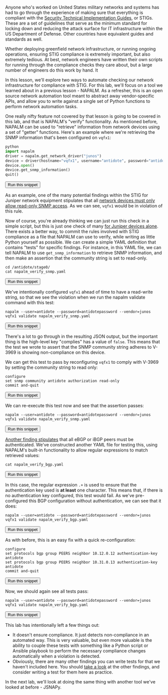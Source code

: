 Anyone who's worked on United States military networks and systems has had to go through the experience of making sure that everything is compliant with the [Security Technical Implementation Guides](https://iase.disa.mil/stigs/Pages/index.aspx), or STIGs. These are a set of guidelines that serve as the minimum standard for locking down and reducing the attack surface for IT infrastructure within the US Department of Defense. Other countries have equivalent guides and standards as well.

Whether deploying greenfield network infrastructure, or running ongoing operations, ensuring STIG compliance is extremely important, but also extremely tedious. At best, network engineers have written their own scripts for running through the compliance checks they care about, but a large number of engineers do this work by hand. It

In this lesson, we'll explore two ways to automate checking our network infrastructure for compliance with STIG. For this lab, we'll focus on a tool we learned about in a previous lesson - NAPALM. As a refresher, this is an open source network automation tool meant to abstract away vendor-specific APIs, and allow you to write against a single set of Python functions to perform network automation tasks.

One really nifty feature not covered by that lesson is going to be covered in this lab, and that is NAPALM's "verify" functionality. As mentioned before, NAPALM can be used to "retrieve" information from network devices using a set of "getter" functions. Here's an example where we're retrieving the SNMP information that's been configured on `vqfx1`:

```python
python
import napalm
driver = napalm.get_network_driver("junos")
device = driver(hostname="vqfx1", username="antidote", password="antidotepassword")
device.open()
device.get_snmp_information()
quit()
```
<button type="button" class="btn btn-primary btn-sm" onclick="runSnippetInTab('linux1', this)">Run this snippet</button>

As an example, one of the many potential findings within the STIG for Juniper network equipment stipulates that all [network devices must only allow read-only SNMP access](https://stigviewer.com/stig/infrastructure_router__juniper/2018-03-06/finding/V-3969). As we can see, `vqfx1` would be in violation of this rule.

Now of course, you're already thinking we can just run this check in a simple script, but this is just one check of many [for Juniper devices alone](https://stigviewer.com/stig/infrastructure_router__juniper/). There exists a better way, to commit the rules involved with STIG compliance as a file that NAPALM can use to verify, while writing as little Python yourself as possible. We can create a simple YAML definition that contains "tests" for specific findings. For instance, in this YAML file, we can tell NAPALM to use `get_snmp_information` to retrieve SNMP information, and then make an assertion that the community string is set to read-only.

```
cd /antidote/stage0/
cat napalm_verify_snmp.yaml
```
<button type="button" class="btn btn-primary btn-sm" onclick="runSnippetInTab('linux1', this)">Run this snippet</button>

We've intentionally configured `vqfx1` ahead of time to have a read-write string, so that we see the violation when we run the napalm validate command with this test:

```
napalm --user=antidote --password=antidotepassword --vendor=junos vqfx1 validate napalm_verify_snmp.yaml
```
<button type="button" class="btn btn-primary btn-sm" onclick="runSnippetInTab('linux1', this)">Run this snippet</button>

There's a lot to go through in the resulting JSON output, but the important thing is the high-level key "complies" has a value of `false`.
This means that the test we wrote to assert that the SNMP community string adheres to V-3969 is showing non-compliance on this device.

We can get this test to pass by reconfiguring `vqfx1` to comply with V-3969 by setting the community string to read only:

```
configure
set snmp community antidote authorization read-only
commit and-quit
```
<button type="button" class="btn btn-primary btn-sm" onclick="runSnippetInTab('vqfx1', this)">Run this snippet</button>

We can re-execute this test now and see that the assertion passes:

```
napalm --user=antidote --password=antidotepassword --vendor=junos vqfx1 validate napalm_verify_snmp.yaml
```
<button type="button" class="btn btn-primary btn-sm" onclick="runSnippetInTab('linux1', this)">Run this snippet</button>

[Another finding stipulates](https://stigviewer.com/stig/infrastructure_router__juniper/2018-03-06/finding/V-31285) that all eBGP or iBGP peers must be authenticated. We've constructed another YAML file for testing this, using NAPALM's built-in functionality to allow regular expressions to match retrieved values:

```
cat napalm_verify_bgp.yaml
```
<button type="button" class="btn btn-primary btn-sm" onclick="runSnippetInTab('linux1', this)">Run this snippet</button>

In this case, the regular expression `.+` is used to ensure that the authentication key used is **at least** one character. This means that, if there is no authentication key configured, this test would fail. As we've pre-configured this BGP configuration without authentication, we can see that it does:

```
napalm --user=antidote --password=antidotepassword --vendor=junos vqfx1 validate napalm_verify_bgp.yaml
```
<button type="button" class="btn btn-primary btn-sm" onclick="runSnippetInTab('linux1', this)">Run this snippet</button>

As with before, this is an easy fix with a quick re-configuration:

```
configure
set protocols bgp group PEERS neighbor 10.12.0.12 authentication-key antidote
set protocols bgp group PEERS neighbor 10.31.0.13 authentication-key antidote
commit and-quit
```
<button type="button" class="btn btn-primary btn-sm" onclick="runSnippetInTab('vqfx1', this)">Run this snippet</button>

Now, we should again see all tests pass:

```
napalm --user=antidote --password=antidotepassword --vendor=junos vqfx1 validate napalm_verify_bgp.yaml
```
<button type="button" class="btn btn-primary btn-sm" onclick="runSnippetInTab('linux1', this)">Run this snippet</button>

This lab has intentionally left a few things out:
- It doesn't ensure compliance. It just detects non-compliance in an automated way. This is very valuable, but even more valuable is the ability to couple these tests with something like a Python script or Ansible playbook to perform the necessary compliance changes automatically when a violation is detected.
- Obviously, there are many other findings you can write tests for that we haven't included here. You should [take a look](https://stigviewer.com/stig/infrastructure_router__juniper/) at the other findings, and consider writing a test for them here as practice.

In the next lab, we'll look at doing the same thing with another tool we've looked at before - JSNAPy.
